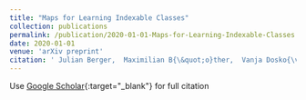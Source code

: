 ```yaml
---
title: "Maps for Learning Indexable Classes"
collection: publications
permalink: /publication/2020-01-01-Maps-for-Learning-Indexable-Classes
date: 2020-01-01
venue: 'arXiv preprint'
citation: ' Julian Berger,  Maximilian B{\&quot;o}ther,  Vanja Dosko{\v{c}},  Jonathan Harder,  Nicolas Klodt,  Timo K{\&quot;o}tzing,  Winfried L{\&quot;o}tzsch,  Jannik Peters,  Leon Schiller,  Lars Seifert and others, &quot;Maps for Learning Indexable Classes.&quot; In the proceedings of arXiv preprint, 2020.'
---
```

Use [Google Scholar](https://scholar.google.com/scholar?q=Maps+for+Learning+Indexable+Classes){:target="_blank"} for full citation